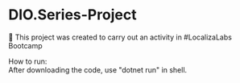 # DIO.Series-Project
🚀 This project was created to carry out an activity in #LocalizaLabs Bootcamp

How to run:<br />
After downloading the code, use "dotnet run" in shell.
